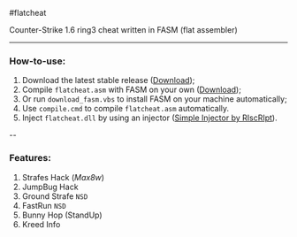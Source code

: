 #flatcheat

Counter-Strike 1.6 ring3 cheat written in FASM (flat assembler)

---
### How-to-use:
1. Download the latest stable release ([Download](https://github.com/RIscRIpt/flatcheat/archive/master.zip));
2. Compile `flatcheat.asm` with FASM on your own ([Download](http://flatassembler.net/download.php));
  3. Or run `download_fasm.vbs` to install FASM on your machine automatically;
  4. Use `compile.cmd` to compile `flatcheat.asm` automatically.
5. Inject `flatcheat.dll` by using an injector ([Simple Injector by RIscRIpt](http://www.riscript.com/downloads/Injector/ "Simple Injector by RIscRIpt")).

--
### Features:
1. Strafes Hack (*Max8w*)
2. JumpBug Hack
3. Ground Strafe `NSD`
4. FastRun `NSD`
5. Bunny Hop (StandUp)
6. Kreed Info
